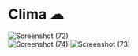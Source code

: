 
# Clima ☁

![Screenshot (72)](https://user-images.githubusercontent.com/50890978/131337367-a95fdac8-8cdf-4e07-8cb0-b6ba93651708.png) <br/>
![Screenshot (74)](https://user-images.githubusercontent.com/50890978/131337373-acfc0766-31bf-40d6-b9d0-700636dbebca.png)
![Screenshot (73)](https://user-images.githubusercontent.com/50890978/131337371-d85db128-1d42-4d90-ae6a-de30f650926b.png)



